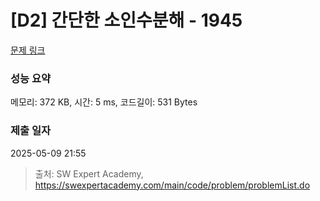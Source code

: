 # [D2] 간단한 소인수분해 - 1945 

[문제 링크](https://swexpertacademy.com/main/code/problem/problemDetail.do?contestProbId=AV5Pl0Q6ANQDFAUq) 

### 성능 요약

메모리: 372 KB, 시간: 5 ms, 코드길이: 531 Bytes

### 제출 일자

2025-05-09 21:55



> 출처: SW Expert Academy, https://swexpertacademy.com/main/code/problem/problemList.do